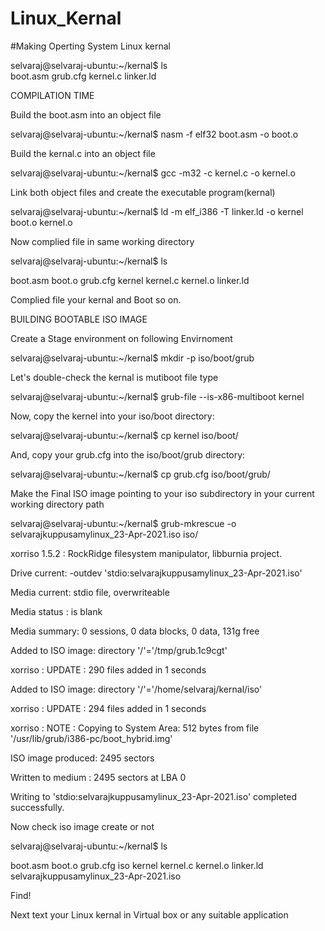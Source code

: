 # Linux_Kernal

#Making Operting System Linux kernal

selvaraj@selvaraj-ubuntu:~/kernal$ ls                                                                                                                                   
boot.asm  grub.cfg  kernel.c  linker.ld

COMPILATION TIME																																																																																																																																																				

Build the boot.asm into an object file

selvaraj@selvaraj-ubuntu:~/kernal$ nasm -f elf32 boot.asm -o boot.o

Build the kernal.c into an object file

selvaraj@selvaraj-ubuntu:~/kernal$ gcc -m32 -c kernel.c -o kernel.o

Link both object files and create the executable program(kernal)

selvaraj@selvaraj-ubuntu:~/kernal$ ld -m elf_i386 -T linker.ld -o kernel boot.o kernel.o

Now complied file in same working directory

selvaraj@selvaraj-ubuntu:~/kernal$ ls

boot.asm  boot.o  grub.cfg  kernel  kernel.c  kernel.o  linker.ld

Complied file your kernal and Boot so on.

 BUILDING BOOTABLE ISO IMAGE

Create a Stage environment on following Envirnoment

selvaraj@selvaraj-ubuntu:~/kernal$ mkdir -p iso/boot/grub

Let's double-check the kernal is mutiboot file type

selvaraj@selvaraj-ubuntu:~/kernal$ grub-file --is-x86-multiboot kernel

Now, copy the kernel into your iso/boot directory:

selvaraj@selvaraj-ubuntu:~/kernal$ cp kernel iso/boot/

And, copy your grub.cfg into the iso/boot/grub directory:

selvaraj@selvaraj-ubuntu:~/kernal$ cp grub.cfg iso/boot/grub/

Make the Final ISO image pointing to your iso subdirectory in your current working directory path

selvaraj@selvaraj-ubuntu:~/kernal$ grub-mkrescue -o selvarajkuppusamylinux_23-Apr-2021.iso iso/

xorriso 1.5.2 : RockRidge filesystem manipulator, libburnia project.

Drive current: -outdev 'stdio:selvarajkuppusamylinux_23-Apr-2021.iso'

Media current: stdio file, overwriteable

Media status : is blank

Media summary: 0 sessions, 0 data blocks, 0 data,  131g free

Added to ISO image: directory '/'='/tmp/grub.1c9cgt'

xorriso : UPDATE :     290 files added in 1 seconds

Added to ISO image: directory '/'='/home/selvaraj/kernal/iso'

xorriso : UPDATE :     294 files added in 1 seconds

xorriso : NOTE : Copying to System Area: 512 bytes from file '/usr/lib/grub/i386-pc/boot_hybrid.img'

ISO image produced: 2495 sectors

Written to medium : 2495 sectors at LBA 0

Writing to 'stdio:selvarajkuppusamylinux_23-Apr-2021.iso' completed successfully.

Now check iso image create or not

selvaraj@selvaraj-ubuntu:~/kernal$ ls

boot.asm  boot.o  grub.cfg  iso  kernel  kernel.c  kernel.o  linker.ld  selvarajkuppusamylinux_23-Apr-2021.iso

Find!

Next text your Linux kernal in Virtual box or any suitable application

